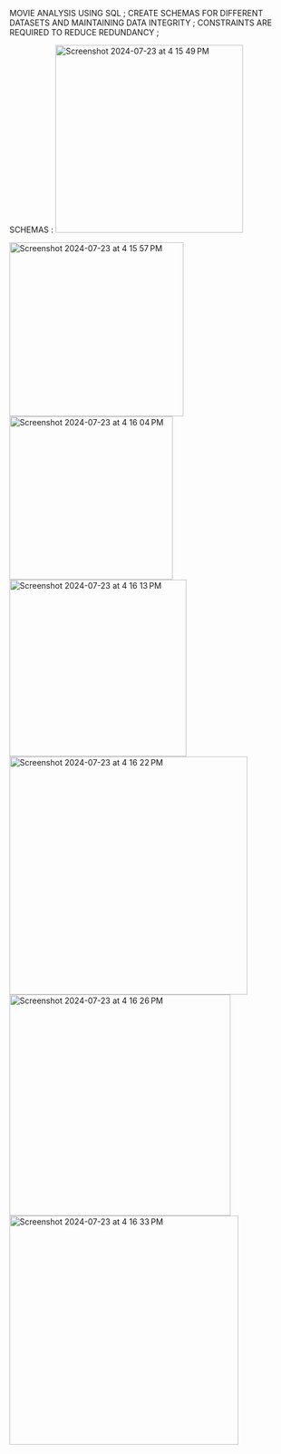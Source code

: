 MOVIE ANALYSIS USING SQL ;
CREATE SCHEMAS FOR DIFFERENT DATASETS AND MAINTAINING DATA INTEGRITY ;
CONSTRAINTS ARE REQUIRED TO REDUCE REDUNDANCY ;


SCHEMAS :
<img width="331" alt="Screenshot 2024-07-23 at 4 15 49 PM" src="https://github.com/user-attachments/assets/b1352b0e-d467-4359-ad59-c7ec0026e6e4">

<img width="307" alt="Screenshot 2024-07-23 at 4 15 57 PM" src="https://github.com/user-attachments/assets/90fa23b7-1593-472b-9d54-241e88e85a9b">
<img width="288" alt="Screenshot 2024-07-23 at 4 16 04 PM" src="https://github.com/user-attachments/assets/d308adf3-aedb-4a05-9340-4b2e1bcd0820">
<img width="312" alt="Screenshot 2024-07-23 at 4 16 13 PM" src="https://github.com/user-attachments/assets/a9a6d4c7-dfeb-4c72-8a17-fff3c3bd2867">
<img width="420" alt="Screenshot 2024-07-23 at 4 16 22 PM" src="https://github.com/user-attachments/assets/067f6f7e-ad70-4249-ab5c-301df844211a">
<img width="390" alt="Screenshot 2024-07-23 at 4 16 26 PM" src="https://github.com/user-attachments/assets/78abaa96-83ac-48ae-b6c6-5cdd2270fed6">
<img width="404" alt="Screenshot 2024-07-23 at 4 16 33 PM" src="https://github.com/user-attachments/assets/969c7da2-da31-44df-bbff-70930f339d03">
